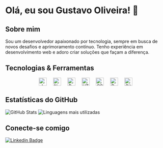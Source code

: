 # Olá, eu sou Gustavo Oliveira! 👋

## Sobre mim
Sou um desenvolvedor apaixonado por tecnologia, sempre em busca de novos desafios e aprimoramento contínuo. Tenho experiência em desenvolvimento web e adoro criar soluções que façam a diferença.

## Tecnologias & Ferramentas

  
<div align="center">
  <img src="https://cdn.jsdelivr.net/gh/devicons/devicon/icons/javascript/javascript-original.svg" width="25" alt="JavaScript"/> &nbsp;&nbsp;&nbsp;
  <img src="https://cdn.jsdelivr.net/gh/devicons/devicon/icons/nodejs/nodejs-original.svg" width="25" alt="Node.js"/> &nbsp;&nbsp;&nbsp;
  <img src="https://cdn.jsdelivr.net/gh/devicons/devicon/icons/react/react-original.svg" width="25" alt="React"/> &nbsp;&nbsp;&nbsp;
  <img src="https://cdn.jsdelivr.net/gh/devicons/devicon/icons/html5/html5-original.svg" width="25" alt="HTML5"/> &nbsp;&nbsp;&nbsp;
  <img src="https://cdn.jsdelivr.net/gh/devicons/devicon/icons/css3/css3-original.svg" width="25" alt="CSS3"/> &nbsp;&nbsp;&nbsp;
  <img src="https://cdn.jsdelivr.net/gh/devicons/devicon/icons/python/python-original.svg" width="25" alt="Python"/> &nbsp;&nbsp;&nbsp;
  <img src="https://cdn.jsdelivr.net/gh/devicons/devicon/icons/git/git-original.svg" width="25" alt="Git"/> 
</div>



## Estatísticas do GitHub

<div >
  <img src="https://github-readme-stats.vercel.app/api?username=Gust-Dev&show_icons=true&theme=radical" alt="GitHub Stats"/>
  <img src="https://github-readme-stats.vercel.app/api/top-langs/?username=Gust-Dev&layout=compact&theme=radical" alt="Linguagens mais utilizadas"/>
</div>

## Conecte-se comigo
[![Linkedin Badge](https://img.shields.io/badge/-Gust--Dev-blue?style=flat-square&logo=Linkedin&logoColor=white&link=https://www.linkedin.com/in/seu-perfil)](https://www.linkedin.com/in/seu-perfil)
<!-- Substitua "seu-perfil" pelo seu URL do LinkedIn -->

<!-- Adicione outros links de redes sociais se desejar -->
